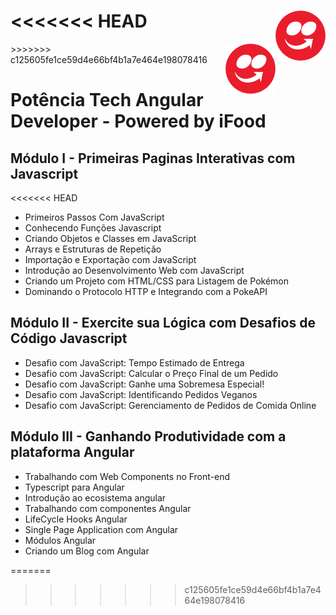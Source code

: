 <<<<<<< HEAD
 <img src="icone-ifood.png" with="80" height="80" align="right">
=======
  <img src="icone-ifood.png" with="80" height="80" align="right">
>>>>>>> c125605fe1ce59d4e66bf4b1a7e464e198078416
  
# Potência Tech Angular Developer - Powered by iFood

## Módulo I - Primeiras Paginas Interativas com Javascript
<<<<<<< HEAD

* Primeiros Passos Com JavaScript
* Conhecendo Funções Javascript
* Criando Objetos e Classes em JavaScript
* Arrays e Estruturas de Repetição
* Importação e Exportação com JavaScript
* Introdução ao Desenvolvimento Web com JavaScript
* Criando um Projeto com HTML/CSS para Listagem de Pokémon
* Dominando o Protocolo HTTP e Integrando com a PokeAPI
<!--
* Construindo uma Pokédex com JavaScript
* Criando Seu Currículo Online Com HTML e GitHub Pages
-->
## Módulo II - Exercite sua Lógica com Desafios de Código Javascript

* Desafio com JavaScript: Tempo Estimado de Entrega
* Desafio com JavaScript: Calcular o Preço Final de um Pedido
* Desafio com JavaScript: Ganhe uma Sobremesa Especial!
* Desafio com JavaScript: Identificando Pedidos Veganos
* Desafio com JavaScript: Gerenciamento de Pedidos de Comida Online 

## Módulo III - Ganhando Produtividade com a plataforma Angular

* Trabalhando com Web Components no Front-end
* Typescript para Angular
* Introdução ao ecosistema angular
* Trabalhando com componentes Angular
* LifeCycle Hooks Angular
* Single Page Application com Angular
* Módulos Angular
* Criando um Blog com Angular

<!--
=======
*

## Módulo II - Exercite sua Lógica com Desafios de Código Javascript
*
## Módulo III - Ganhando Produtividade com a plataforma Angular
*
>>>>>>> c125605fe1ce59d4e66bf4b1a7e464e198078416
## Módulo IV - Explorando JSON na Prática com Desafios de Código
*

## Módulo V - Trabalhando com Rotas e Serviços no Angular
*
<<<<<<< HEAD
-->
=======





>>>>>>> c125605fe1ce59d4e66bf4b1a7e464e198078416
